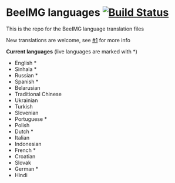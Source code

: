 # BeeIMG languages [![Build Status](https://travis-ci.org/BeeIMG/languages.svg?branch=master)](https://travis-ci.org/BeeIMG/languages)

This is the repo for the BeeIMG language translation files

New translations are welcome, see [#1](https://github.com/BeeIMG/languages/issues/1) for more info

**Current languages** (live languages are marked with *)

 * English *
 * Sinhala *
 * Russian *
 * Spanish *
 * Belarusian
 * Traditional Chinese
 * Ukrainian
 * Turkish
 * Slovenian
 * Portuguese *
 * Polish
 * Dutch *
 * Italian
 * Indonesian
 * French *
 * Croatian
 * Slovak
 * German *
 * Hindi
